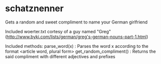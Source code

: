 # schatznenner
Gets a random and sweet compliment to name your German girlfriend

Included woerter.txt cortesy of a guy named "Greg" (http://www.byki.com/lists/german/greg's-german-nouns-part-1.html)

Included methods:
parse_word(x) : Parses the word x according to the format <article word, plural form>
get_random_compliment() : Returns the said compliment with different adjectives and prefixes

